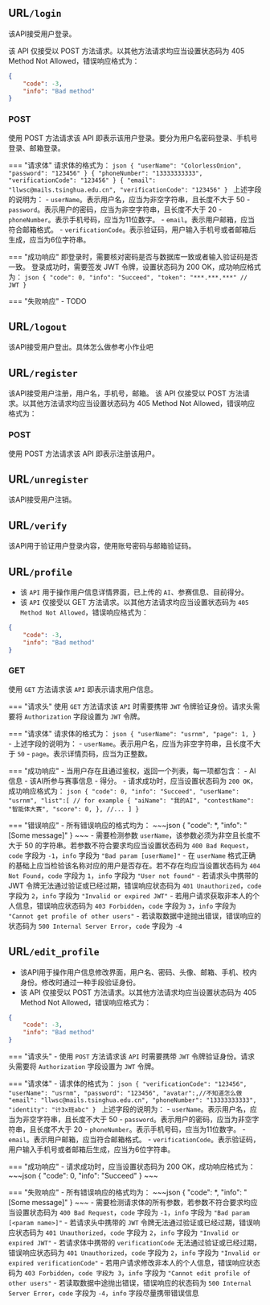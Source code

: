 ## URL`/login`
该API接受用户登录。

该 API 仅接受以 POST 方法请求。以其他方法请求均应当设置状态码为 405 Method Not Allowed，错误响应格式为：
```json
{
    "code": -3,
    "info": "Bad method"
}
```

### POST
使用 POST 方法请求该 API 即表示该用户登录。要分为用户名密码登录、手机号登录、邮箱登录。

=== "请求体"
    请求体的格式为：
    ```json
    {
        "userName": "ColorlessOnion",
        "password": "123456"
    }
    {
        "phoneNumber": "13333333333",
        "verificationCode": "123456"
    }
    {
        "email": "llwsc@mails.tsinghua.edu.cn",
        "verificationCode": "123456"
    }
    ```
    上述字段的说明为：
    - `userName`。表示用户名，应当为非空字符串，且长度不大于 50
    - `password`。表示用户的密码，应当为非空字符串，且长度不大于 20
    - `phoneNumber`。表示手机号码，应当为11位数字。
    - `email`。表示用户邮箱，应当符合邮箱格式。
    - `verificationCode`。表示验证码，用户输入手机号或者邮箱后生成，应当为6位字符串。

=== "成功响应"
    即登录时，需要核对密码是否与数据库一致或者输入验证码是否一致。
    登录成功时，需要签发 JWT 令牌，设置状态码为 200 OK，成功响应格式为：
    ```json
    {
        "code": 0,
        "info": "Succeed",
        "token": "***.***.***" // JWT
    }
    ```

=== "失败响应"
    - TODO

## URL`/logout`
该API接受用户登出。具体怎么做参考小作业吧

## URL`/register`
该API接受用户注册，用户名，手机号，邮箱。
该 API 仅接受以 POST 方法请求。以其他方法请求均应当设置状态码为 405 Method Not Allowed，错误响应格式为：

### POST
使用 POST 方法请求该 API 即表示注册该用户。

## URL`/unregister`
该API接受用户注销。

## URL`/verify`
该API用于验证用户登录内容，使用账号密码与邮箱验证码。

## URL`/profile`
- 该 `API` 用于操作用户信息详情界面，已上传的 `AI`、参赛信息、目前得分。
- 该 `API` 仅接受以 GET 方法请求。以其他方法请求均应当设置状态码为 `405 Method Not Allowed`，错误响应格式为：
```json
{
    "code": -3,
    "info": "Bad method"
}
```
### GET
使用 `GET` 方法请求该 `API` 即表示请求用户信息。

=== "请求头"
    使用 `GET` 方法请求该 `API` 时需要携带 `JWT` 令牌验证身份。请求头需要将 `Authorization` 字段设置为 `JWT` 令牌。

=== "请求体"
    请求体的格式为：
    ```json
    {
        "userName": "usrnm",
        "page": 1,
    }
    ```
    - 上述字段的说明为：
        - `userName`。表示用户名，应当为非空字符串，且长度不大于 `50`
        - `page`。表示详情页码，应当为正整数。

=== "成功响应"
    - 当用户存在且通过鉴权，返回一个列表，每一项都包含：
        - AI信息
        - 该AI所参与赛事信息
        - 得分。
    - 请求成功时，应当设置状态码为 `200 OK`，成功响应格式为：
    ```json
    {
        "code": 0,
        "info": "Succeed",
        "userName": "usrnm",
        "list":[
            // for example
            {
                "aiName": "我的AI",
                "contestName": "智能体大赛",
                "score": 0,
            },
            //...
        ]
    }
    ```

=== "错误响应"
    - 所有错误响应的格式均为：
    ~~~json
    {
        "code": *,
        "info": "[Some message]"
    }
    ~~~
    - 需要检测参数 `userName`，该参数必须为非空且长度不大于 50 的字符串。若参数不符合要求均应当设置状态码为 `400 Bad Request`，`code` 字段为 `-1`，`info` 字段为 `"Bad param [userName]"`
    - 在 `userName` 格式正确的基础上应当检验该名称对应的用户是否存在。若不存在均应当设置状态码为 `404 Not Found`，`code` 字段为 `1`，`info` 字段为 `"User not found"`
    - 若请求头中携带的 JWT 令牌无法通过验证或已经过期，错误响应状态码为 `401 Unauthorized`，`code` 字段为 `2`，`info` 字段为 `"Invalid or expired JWT"`
    - 若用户请求获取非本人的个人信息，错误响应状态码为 `403 Forbidden`，`code` 字段为 `3`，`info` 字段为 `"Cannot get profile of other users"`
    - 若读取数据中途抛出错误，错误响应的状态码为 `500 Internal Server Error`，`code` 字段为 `-4`

## URL`/edit_profile`
- 该API用于操作用户信息修改界面，用户名、密码、头像、邮箱、手机、校内身份。修改时通过一种手段验证身份。
- 该 API 仅接受以 POST 方法请求。以其他方法请求均应当设置状态码为 405 Method Not Allowed，错误响应格式为：
~~~json
{
    "code": -3,
    "info": "Bad method"
}
~~~

=== "请求头"
    - 使用 `POST` 方法请求该 `API` 时需要携带 `JWT` 令牌验证身份。请求头需要将 `Authorization` 字段设置为 `JWT` 令牌。

=== "请求体"
    - 请求体的格式为：
    ```json
    {
        "verificationCode": "123456",
        "userName": "usrnm",
        "password": "123456",
        "avatar":,//不知道怎么做
        "email": "llwsc@mails.tsinghua.edu.cn",
        "phoneNumber": "13333333333",
        "identity": "计3x班abc"
    }
    ```
    上述字段的说明为：
    - `userName`。表示用户名，应当为非空字符串，且长度不大于 50
    - `password`。表示用户的密码，应当为非空字符串，且长度不大于 20
    - `phoneNumber`。表示手机号码，应当为11位数字。
    - `email`。表示用户邮箱，应当符合邮箱格式。
    - `verificationCode`。表示验证码，用户输入手机号或者邮箱后生成，应当为6位字符串。

=== "成功响应"
    - 请求成功时，应当设置状态码为 200 OK，成功响应格式为：
    ~~~json
    {
        "code": 0,
        "info": "Succeed"
    }
    ~~~

=== "失败响应"
    - 所有错误响应的格式均为：
    ~~~json
    {
        "code": *,
        "info": "[Some message]"
    }
    ~~~
    - 需要检测请求体的所有参数，若参数不符合要求均应当设置状态码为 `400 Bad Request`，`code` 字段为 `-1`，`info` 字段为 `"Bad param [<param name>]"`
    - 若请求头中携带的 `JWT` 令牌无法通过验证或已经过期，错误响应状态码为 `401 Unauthorized`，`code` 字段为 `2`，`info` 字段为 `"Invalid or expired JWT"`
    - 若请求体中携带的 `verificationCode` 无法通过验证或已经过期，错误响应状态码为 `401 Unauthorized`，`code` 字段为 `2`，`info` 字段为 `"Invalid or expired verificationCode"`
    - 若用户请求修改非本人的个人信息，错误响应状态码为 `403 Forbidden`，`code 字段为 3`，`info` 字段为 `"Cannot edit profile of other users"`
    - 若读取数据中途抛出错误，错误响应的状态码为 `500 Internal Server Error`，`code` 字段为 `-4`，`info` 字段尽量携带错误信息
